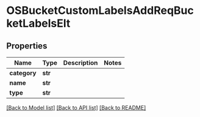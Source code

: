 # OSBucketCustomLabelsAddReqBucketLabelsElt

## Properties
Name | Type | Description | Notes
------------ | ------------- | ------------- | -------------
**category** | **str** |  | 
**name** | **str** |  | 
**type** | **str** |  | 

[[Back to Model list]](../README.md#documentation-for-models) [[Back to API list]](../README.md#documentation-for-api-endpoints) [[Back to README]](../README.md)


